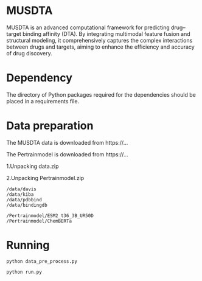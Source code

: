 # MUSDTA
MUSDTA is an advanced computational framework for predicting drug–target binding affinity (DTA). By integrating multimodal feature fusion and structural modeling, it comprehensively captures the complex interactions between drugs and targets, aiming to enhance the efficiency and accuracy of drug discovery.

# Dependency
The directory of Python packages required for the dependencies should be placed in a requirements file.

# Data preparation
The MUSDTA data is downloaded from https://...

The Pertrainmodel is downloaded from https://...

1.Unpacking data.zip

2.Unpacking Pertrainmodel.zip

    /data/davis
    /data/kiba
    /data/pdbbind
    /data/bindingdb

    /Pertrainmodel/ESM2_t36_3B_UR50D
    /Pertrainmodel/ChemBERTa

# Running
    python data_pre_process.py

    python run.py
           
